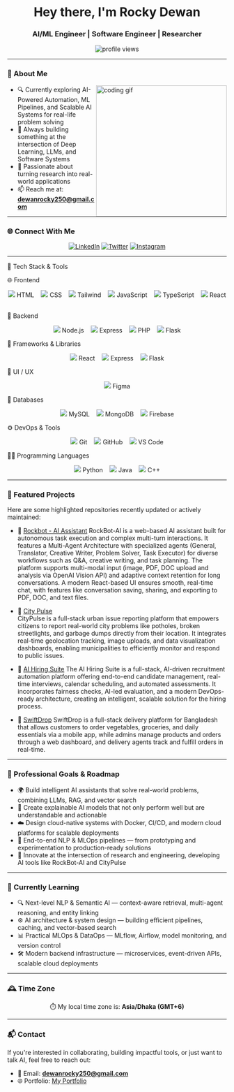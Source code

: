 <h1 align="center">Hey there, I'm Rocky Dewan</h1>
<h3 align="center">AI/ML Engineer | Software Engineer | Researcher </h3>

<p align="center">
  <img src="https://komarev.com/ghpvc/?username=Rocky-Dewan&label=Profile%20Views&color=0e75b6&style=flat" alt="profile views" />

</p>

---

### 🧠 About Me

<img align="right" width="300" src="https://media.giphy.com/media/K5kfQExKk731K/giphy.gif" alt="coding gif" />

- 🔍 Currently exploring AI-Powered Automation, ML Pipelines, and Scalable AI Systems for real-life problem solving
- 🔨 Always building something at the intersection of Deep Learning, LLMs, and Software Systems  
- 📘 Passionate about turning research into real-world applications
- 📫 Reach me at: **dewanrocky250@gmail.com**

---

### 🌐 Connect With Me

<p align="center">
  <a href="https://www.linkedin.com/in/rockydewan250/"><img src="https://skillicons.dev/icons?i=linkedin" alt="LinkedIn" /></a>
  <a href="https://twitter.com/dewan_rocky250"><img src="https://skillicons.dev/icons?i=twitter" alt="Twitter" /></a>
  <a href="https://instagram.com/rock_._y"><img src="https://skillicons.dev/icons?i=instagram" alt="Instagram" /></a>
</p>

---

🧰 Tech Stack & Tools

🌐 Frontend

<p align="center"> <img src="https://skillicons.dev/icons?i=html" /> HTML &nbsp;&nbsp; <img src="https://skillicons.dev/icons?i=css" /> CSS &nbsp;&nbsp; <img src="https://skillicons.dev/icons?i=tailwind" /> Tailwind &nbsp;&nbsp; <img src="https://skillicons.dev/icons?i=js" /> JavaScript &nbsp;&nbsp; <img src="https://skillicons.dev/icons?i=ts" /> TypeScript &nbsp;&nbsp; <img src="https://skillicons.dev/icons?i=react" /> React &nbsp;&nbsp; </p>

🔧 Backend

<p align="center"> <img src="https://skillicons.dev/icons?i=nodejs" /> Node.js &nbsp;&nbsp; <img src="https://skillicons.dev/icons?i=express" /> Express &nbsp;&nbsp; <img src="https://skillicons.dev/icons?i=php" /> PHP &nbsp;&nbsp; <img src="https://skillicons.dev/icons?i=flask" /> Flask </p>

🧱 Frameworks & Libraries

<p align="center"> <img src="https://skillicons.dev/icons?i=react" /> React &nbsp;&nbsp;  <img src="https://skillicons.dev/icons?i=express" /> Express &nbsp;&nbsp; <img src="https://skillicons.dev/icons?i=flask" /> Flask </p>

🎨 UI / UX

<p align="center"> <img src="https://skillicons.dev/icons?i=figma" /> Figma </p>

💾 Databases

<p align="center"> <img src="https://skillicons.dev/icons?i=mysql" /> MySQL &nbsp;&nbsp; <img src="https://skillicons.dev/icons?i=mongodb" /> MongoDB &nbsp;&nbsp; <img src="https://skillicons.dev/icons?i=firebase" /> Firebase </p>

⚙️ DevOps & Tools

<p align="center"> <img src="https://skillicons.dev/icons?i=git" /> Git &nbsp;&nbsp; <img src="https://skillicons.dev/icons?i=github" /> GitHub &nbsp;&nbsp; <img src="https://skillicons.dev/icons?i=vscode" /> VS Code </p>

👨‍💻 Programming Languages

<p align="center"> <img src="https://skillicons.dev/icons?i=python" /> Python &nbsp;&nbsp; <img src="https://skillicons.dev/icons?i=java" /> Java &nbsp;&nbsp; <img src="https://skillicons.dev/icons?i=cpp" /> C++ </p>

---

### 🚀 Featured Projects

Here are some highlighted repositories recently updated or actively maintained:



- 🤖 [Rockbot - AI Assistant](https://github.com/Rocky-Dewan/Rockbot-AI-Assistant)
  RockBot-AI is a web-based AI assistant built for autonomous task execution and complex multi-turn interactions. It features a Multi-Agent Architecture with specialized agents (General, Translator, Creative Writer, Problem Solver, Task Executor) for diverse workflows such as Q&A, creative writing, and task planning.
The platform supports multi-modal input (image, PDF, DOC upload and analysis via OpenAI Vision API) and adaptive context retention for long conversations.
A modern React-based UI ensures smooth, real-time chat, with features like conversation saving, sharing, and exporting to PDF, DOC, and text files.


- 🌆 [City Pulse](https://github.com/Rocky-Dewan/City-Pulse)  
  CityPulse is a full-stack urban issue reporting platform that empowers citizens to report real-world city problems like potholes, broken streetlights, and garbage dumps directly from their location.
It integrates real-time geolocation tracking, image uploads, and data visualization dashboards, enabling municipalities to efficiently monitor and respond to public issues.

- 🧠 [AI Hiring Suite](https://github.com/Rocky-Dewan/ai-hiring-suite)
  The AI Hiring Suite is a full-stack, AI-driven recruitment automation platform offering end-to-end candidate management, real-time interviews, calendar scheduling, and automated assessments.
It incorporates fairness checks, AI-led evaluation, and a modern DevOps-ready architecture, creating an intelligent, scalable solution for the hiring process.

- 🚚 [SwiftDrop](https://github.com/Rocky-Dewan/SwiftDrop)
  SwiftDrop is a full-stack delivery platform for Bangladesh that allows customers to order vegetables, groceries, and daily essentials via a mobile app, while admins manage products and orders through a web dashboard, and delivery agents track and fulfill orders in real-time.



---


### 🎯 Professional Goals & Roadmap

- 🌍 Build intelligent AI assistants that solve real-world problems, combining LLMs, RAG, and vector search
- 🧠 Create explainable AI models that not only perform well but are understandable and actionable 
- ☁️ Design cloud-native systems with Docker, CI/CD, and modern cloud platforms for scalable deployments
- 🧩 End-to-end NLP & MLOps pipelines — from prototyping and experimentation to production-ready solutions
- 🤖 Innovate at the intersection of research and engineering, developing AI tools like RockBot-AI and CityPulse

---

### 🌱 Currently Learning

- 🔍 Next-level NLP & Semantic AI — context-aware retrieval, multi-agent reasoning, and entity linking
- ⚙️ AI architecture & system design — building efficient pipelines, caching, and vector-based search
- 📊 Practical MLOps & DataOps — MLflow, Airflow, model monitoring, and version control
- 🛠️ Modern backend infrastructure — microservices, event-driven APIs, scalable cloud deployments 

---

### 🕰️ Time Zone

<p align="center">⏱️ My local time zone is: <b>Asia/Dhaka (GMT+6)</b></p>

---

### 📬 Contact

If you're interested in collaborating, building impactful tools, or just want to talk AI, feel free to reach out:

- 📧 Email: **dewanrocky250@gmail.com**  
- 🌐 Portfolio: [My Portfolio](http://rocky-dewan.github.io/-Rockyfolio/)


